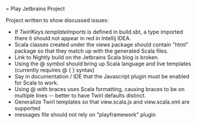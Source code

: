 = Play Jetbrains Project

Project written to show discussed issues:

* If <i>TwirlKeys.templateImports</i> is defined in build.sbt, a type imported there it should not appear in red in Intellij IDEA.
* Scala classes created under the views package should contain "html" package so that they match up with the generated Scala files.
* Link to Nightly build on the Jetbrains Scala blog is broken.
* Using the @ symbol should bring up Scala language and live templates (currently requires @ { } syntax)
* Say in documentation / IDE that the Javascript plugin must be enabled for Scala to work.
* Using @ with braces uses Scala formatting, causing braces to be on multiple lines -- better to have Twirl defaults distinct.
* Generalize Twirl templates so that view.scala.js and view.scala.xml are supported
* messages file should not rely on "playframework" plugin